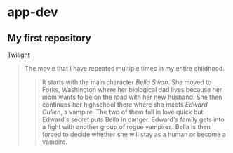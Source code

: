 # app-dev
My first repository
---
[Twilight](https://www.imdb.com/title/tt1099212/?ref_=fn_al_tt_1)

>The movie that I have repeated multiple times in my entire childhood.
>
>>It starts with the main character *Bella Swan*. She moved to Forks, Washington where her biological dad lives because her mom wants to be
>>on the road with her new husband. She then continues her highschool there where she meets *Edward Cullen*, a vampire.
>>The two of them fall in love quick but Edward's secret puts Bella in danger.
>>Edward's family gets into a fight with another group of rogue vampires. Bella is then forced to decide whether she will stay as a human
>>or become a vampire.


